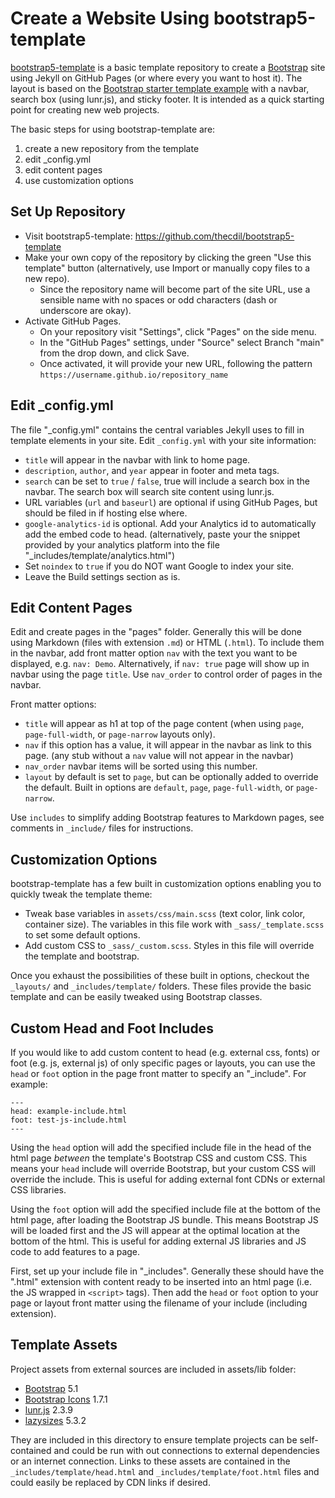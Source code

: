 # Create a Website Using bootstrap5-template

[bootstrap5-template](https://github.com/thecdil/bootstrap5-template) is a basic template repository to create a [Bootstrap](https://getbootstrap.com/) site using Jekyll on GitHub Pages (or where every you want to host it). 
The layout is based on the [Bootstrap starter template example](https://getbootstrap.com/docs/5.1/examples/) with a navbar, search box (using lunr.js), and sticky footer.
It is intended as a quick starting point for creating new web projects.

The basic steps for using bootstrap-template are: 

1. create a new repository from the template
2. edit _config.yml
3. edit content pages
4. use customization options

## Set Up Repository

- Visit bootstrap5-template: <https://github.com/thecdil/bootstrap5-template>
- Make your own copy of the repository by clicking the green "Use this template" button (alternatively, use Import or manually copy files to a new repo).
    - Since the repository name will become part of the site URL, use a sensible name with no spaces or odd characters (dash or underscore are okay).
- Activate GitHub Pages. 
    - On your repository visit "Settings", click "Pages" on the side menu.
    - In the "GitHub Pages" settings, under "Source" select Branch "main" from the drop down, and click Save. 
    - Once activated, it will provide your new URL, following the pattern `https://username.github.io/repository_name`

## Edit _config.yml

The file "_config.yml" contains the central variables Jekyll uses to fill in template elements in your site.
Edit `_config.yml` with your site information:

- `title` will appear in the navbar with link to home page.
- `description`, `author`, and `year` appear in footer and meta tags.
- `search` can be set to `true` / `false`, true will include a search box in the navbar. The search box will search site content using lunr.js.
- URL variables (`url` and `baseurl`) are optional if using GitHub Pages, but should be filed in if hosting else where.
- `google-analytics-id` is optional. Add your Analytics id to automatically add the embed code to head. (alternatively, paste your the snippet provided by your analytics platform into the file "_includes/template/analytics.html")
- Set `noindex` to `true` if you do NOT want Google to index your site.
- Leave the Build settings section as is.

## Edit Content Pages

Edit and create pages in the "pages" folder.
Generally this will be done using Markdown (files with extension `.md`) or HTML (`.html`).
To include them in the navbar, add front matter option `nav` with the text you want to be displayed, e.g. `nav: Demo`.
Alternatively, if `nav: true` page will show up in navbar using the page `title`.
Use `nav_order` to control order of pages in the navbar.

Front matter options:

- `title` will appear as h1 at top of the page content (when using `page`, `page-full-width`, or `page-narrow` layouts only).
- `nav` if this option has a value, it will appear in the navbar as link to this page. (any stub without a `nav` value will not appear in the navbar)
- `nav_order` navbar items will be sorted using this number. 
- `layout` by default is set to `page`, but can be optionally added to override the default. Built in options are `default`, `page`, `page-full-width`, or `page-narrow`.

Use `includes` to simplify adding Bootstrap features to Markdown pages, see comments in `_include/` files for instructions.

## Customization Options

bootstrap-template has a few built in customization options enabling you to quickly tweak the template theme:

- Tweak base variables in `assets/css/main.scss` (text color, link color, container size). The variables in this file work with `_sass/_template.scss` to set some default options.
- Add custom CSS to `_sass/_custom.scss`. Styles in this file will override the template and bootstrap.

Once you exhaust the possibilities of these built in options, checkout the `_layouts/` and `_includes/template/` folders. 
These files provide the basic template and can be easily tweaked using Bootstrap classes.

## Custom Head and Foot Includes

If you would like to add custom content to head (e.g. external css, fonts) or foot (e.g. js, external js) of only specific pages or layouts, you can use the `head` or `foot` option in the page front matter to specify an "_include".
For example:

```
---
head: example-include.html
foot: test-js-include.html
---
```

Using the `head` option will add the specified include file in the head of the html page *between* the template's Bootstrap CSS and custom CSS. 
This means your `head` include will override Bootstrap, but your custom CSS will override the include. 
This is useful for adding external font CDNs or external CSS libraries.

Using the `foot` option will add the specified include file at the bottom of the html page, after loading the Bootstrap JS bundle. 
This means Bootstrap JS will be loaded first and the JS will appear at the optimal location at the bottom of the html. 
This is useful for adding external JS libraries and JS code to add features to a page.

First, set up your include file in "_includes".
Generally these should have the ".html" extension with content ready to be inserted into an html page (i.e. the JS wrapped in `<script>` tags).
Then add the `head` or `foot` option to your page or layout front matter using the filename of your include (including extension).

## Template Assets

Project assets from external sources are included in assets/lib folder:

- [Bootstrap](https://getbootstrap.com/docs/5.1/getting-started/introduction/) 5.1
- [Bootstrap Icons](https://icons.getbootstrap.com/) 1.7.1
- [lunr.js](https://lunrjs.com/) 2.3.9
- [lazysizes](https://github.com/aFarkas/lazysizes) 5.3.2

They are included in this directory to ensure template projects can be self-contained and could be run with out connections to external dependencies or an internet connection. 
Links to these assets are contained in the `_includes/template/head.html` and `_includes/template/foot.html` files and could easily be replaced by CDN links if desired.
